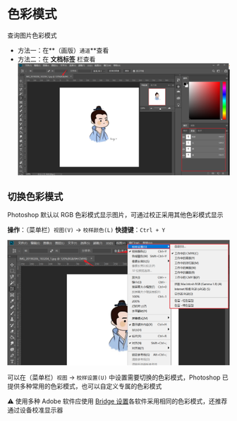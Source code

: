 # 色彩模式
查询图片色彩模式

* 方法一：在**（画版）`通道`**查看
* 方法二：在 **文档标签** 栏查看
![色彩模式](./images/20191017081124668_12866.png)

## 切换色彩模式
Photoshop 默认以 RGB 色彩模式显示图片，可通过校正采用其他色彩模式显示

**操作**：（菜单栏）`视图(V)` -> `校样颜色(L)`
**快捷键**：`Ctrl + Y`

![校正颜色](./images/20191017083026029_21226.png)

可以在（菜单栏）`视图` -> `校样设置(U)` 中设置需要切换的色彩模式，Photoshop 已提供多种常用的色彩模式，也可以自定义专属的色彩模式

:warning: 使用多种 Adobe 软件应使用 [Bridge 设置](../Bridge/设置色彩模式.md)各软件采用相同的色彩模式，还推荐通过设备校准显示器
